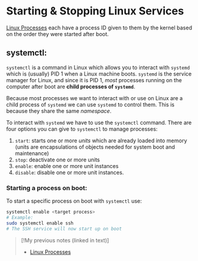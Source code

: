 
# Starting & Stopping Linux Services
[Linux Processes](/computers/linux/linux-processes.md) each have a process ID given to them by the kernel based on the order they were started after boot.
## systemctl:
`systemctl` is a command in Linux which allows you to interact with `systemd` which is (usually) PID 1 when a Linux machine boots. `systemd` is the service manager for Linux, and since it is PID 1, *most* processes running on the computer after boot are **child processes of `systemd`**.

Because most processes we want to interact with or use on Linux are a child process of `systemd` we can use `systemd` to control them. This is because they share the same *namespace*.

To interact with `systemd` we have to use the `systemctl` command. There are four options you can give to `systemctl` to manage processes:
1. `start`: starts one or more *units* which are already loaded into memory (units are encapsulations of objects needed for system boot and maintenance)
2. `stop`: deactivate one or more units
3. `enable`: enable one or more unit instances
4. `disable`: disable one or more unit instances.
### Starting a process on boot:
To start a specific process on boot with `systemctl` use: 
```bash
systemctl enable <target process>
# Example:
sudo systemctl enable ssh
# The SSH service will now start up on boot
```

> [!My previous notes (linked in text)]
> - [Linux Processes](https://github.com/TrshPuppy/obsidian-notes/blob/main/computers/linux/linux-processes.md)






